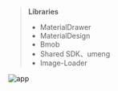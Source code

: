 > **Libraries**
> 
> 	 - MaterialDrawer
> 	 - MaterialDesign
> 	 - Bmob
> 	 - Shared SDK、umeng
> 	 - Image-Loader

![app](https://github.com/xxmwu2/Power/blob/master/img/S50520-155051.jpg) 
